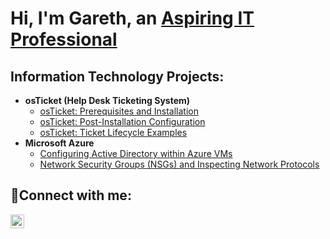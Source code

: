 <h1>Hi, I'm Gareth, an <a href="https://linkedin.com/in/gareth-mccallum"> Aspiring IT Professional</a></h1>

<h2> Information Technology Projects:</h2>

- <b>osTicket (Help Desk Ticketing System)</b>
  - [osTicket: Prerequisites and Installation](https://github.com/garethjarlrommccallum/osticket-prereqs)
  - [osTicket: Post-Installation Configuration](https://github.com/garethjarlrommccallum/post)
  - [osTicket: Ticket Lifecycle Examples](https://github.com/garethjarlrommccallum/ticket-lifecycle)
- <b>Microsoft Azure</b>
  - [Configuring Active Directory within Azure VMs](https://github.com/jet5s7am/configure-ad)
  - [Network Security Groups (NSGs) and Inspecting Network Protocols](https://github.com/jet5s7am/azure-network-protocols)
  

<h2>🤳Connect with me:</h2>


[<img align="left" alt="Gareth | LinkedIn" width="22px" src="https://cdn.jsdelivr.net/npm/simple-icons@v3/icons/linkedin.svg" />][linkedin]



[linkedin]: https://linkedin.com/in/gareth-mccallum
